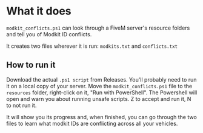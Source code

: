 # What it does
``modkit_conflicts.ps1`` can look through a FiveM server's resource folders and tell you of Modkit ID conflicts.

It creates two files wherever it is run: ``modkits.txt`` and ``conflicts.txt``

## How to run it
Download the actual ``.ps1 script`` from Releases.
You'll probably need to run it on a local copy of your server.
Move the ``modkit_conflicts.ps1`` file to the ``resources`` folder, right-click on it, "Run with PowerShell". The Powershell will open and warn you about running unsafe scripts. Z to accept and run it, N to not run it.

It will show you its progress and, when finished, you can go through the two files to learn what modkit IDs are conflicting across all your vehicles.
